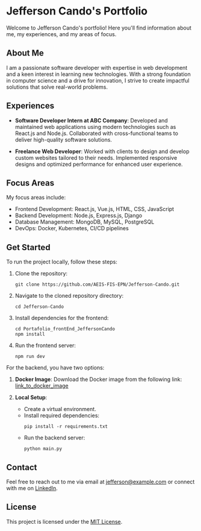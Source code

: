# Jefferson Cando's Portfolio

Welcome to Jefferson Cando's portfolio! Here you'll find information about me, my experiences, and my areas of focus.

## About Me

I am a passionate software developer with expertise in web development and a keen interest in learning new technologies. With a strong foundation in computer science and a drive for innovation, I strive to create impactful solutions that solve real-world problems.

## Experiences

- **Software Developer Intern at ABC Company**: Developed and maintained web applications using modern technologies such as React.js and Node.js. Collaborated with cross-functional teams to deliver high-quality software solutions.

- **Freelance Web Developer**: Worked with clients to design and develop custom websites tailored to their needs. Implemented responsive designs and optimized performance for enhanced user experience.

## Focus Areas

My focus areas include:

- Frontend Development: React.js, Vue.js, HTML, CSS, JavaScript
- Backend Development: Node.js, Express.js, Django
- Database Management: MongoDB, MySQL, PostgreSQL
- DevOps: Docker, Kubernetes, CI/CD pipelines

## Get Started

To run the project locally, follow these steps:

1. Clone the repository:
   ```
   git clone https://github.com/AEIS-FIS-EPN/Jefferson-Cando.git
   ```

2. Navigate to the cloned repository directory:
   ```
   cd Jefferson-Cando
   ```

3. Install dependencies for the frontend:
   ```
   cd Portafolio_frontEnd_JeffersonCando
   npm install
   ```

4. Run the frontend server:
   ```
   npm run dev
   ```

For the backend, you have two options:

1. **Docker Image**: Download the Docker image from the following link: [link_to_docker_image](link_to_docker_image)

2. **Local Setup**:
   - Create a virtual environment.
   - Install required dependencies:
     ```
     pip install -r requirements.txt
     ```
   - Run the backend server:
     ```
     python main.py
     ```

## Contact

Feel free to reach out to me via email at jefferson@example.com or connect with me on [LinkedIn](https://www.linkedin.com/in/jefferson-cando).

## License

This project is licensed under the [MIT License](LICENSE).
